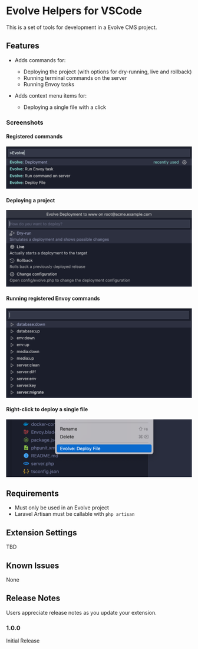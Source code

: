 # Evolve Helpers for VSCode

This is a set of tools for development in a Evolve CMS project.

## Features

- Adds commands for:
    - Deploying the project (with options for dry-running, live and rollback)
    - Running terminal commands on the server
    - Running Envoy tasks

- Adds context menu items for:
    - Deploying a single file with a click


### Screenshots
#### Registered commands
<img src="https://raw.githubusercontent.com/racerfish/vscode-evolve-helper/master/images/screenshot-1.png">

#### Deploying a project
<img src="https://raw.githubusercontent.com/racerfish/vscode-evolve-helper/master/images/screenshot-2.png">

#### Running registered Envoy commands
<img src="https://raw.githubusercontent.com/racerfish/vscode-evolve-helper/master/images/screenshot-3.png">

#### Right-click to deploy a single file
<img src="https://raw.githubusercontent.com/racerfish/vscode-evolve-helper/master/images/screenshot-4.png">

## Requirements

- Must only be used in an Evolve project
- Laravel Artisan must be callable with `php artisan`

## Extension Settings

TBD

## Known Issues

None

## Release Notes

Users appreciate release notes as you update your extension.

### 1.0.0

Initial Release
